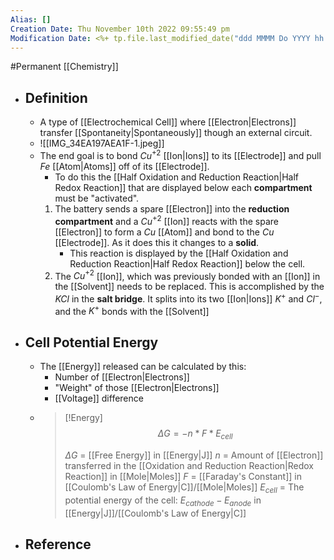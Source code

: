 ```yaml
---
Alias: []
Creation Date: Thu November 10th 2022 09:55:49 pm 
Modification Date: <%+ tp.file.last_modified_date("ddd MMMM Do YYYY hh:mm:ss a") %>
---
```

#Permanent [[Chemistry]]

- ## Definition
	- A type of [[Electrochemical Cell]] where [[Electron|Electrons]] transfer [[Spontaneity|Spontaneously]] though an external circuit.
	- ![[IMG_34EA197AEA1F-1.jpeg]]
	- The end goal is to bond $Cu^{+2}$ [[Ion|Ions]] to its [[Electrode]] and pull $Fe$ [[Atom|Atoms]] off of its [[Electrode]].
		- To do this the [[Half Oxidation and Reduction Reaction|Half Redox Reaction]] that are displayed below each **compartment** must be "activated".
		1. The battery sends a spare [[Electron]] into the **reduction compartment** and a $Cu^{+2}$ [[Ion]] reacts with the spare [[Electron]] to form a $Cu$ [[Atom]] and bond to the $Cu$ [[Electrode]]. As it does this it changes to a **solid**.
			- This reaction is displayed by the [[Half Oxidation and Reduction Reaction|Half Redox Reaction]] below the cell.
		2. The $Cu^{+2}$ [[Ion]], which was previously bonded with an [[Ion]] in the [[Solvent]] needs to be replaced. This is accomplished by the $KCl$ in the **salt bridge**. It splits into its two [[Ion|Ions]] $K^+$ and $Cl^-$, and the $K^+$ bonds with the [[Solvent]]  
- ## Cell Potential Energy
	- The [[Energy]] released can be calculated by this:
		- Number of [[Electron|Electrons]]
		- "Weight" of those [[Electron|Electrons]]
		- [[Voltage]] difference
	- > [!Energy]
	  > $$\Delta G = -n*F*E_{cell}$$
	  > 
	  > $\Delta G$ = [[Free Energy]] in [[Energy|J]]
	  > $n$ = Amount of [[Electron]] transferred in the [[Oxidation and Reduction Reaction|Redox Reaction]] in [[Mole|Moles]]
	  > $F$ = [[Faraday's Constant]] in [[Coulomb's Law of Energy|C]]/[[Mole|Moles]]
	  > $E_{cell}$ = The potential energy of the cell: $E_{cathode}-E_{anode}$ in [[Energy|J]]/[[Coulomb's Law of Energy|C]]
- ## Reference
